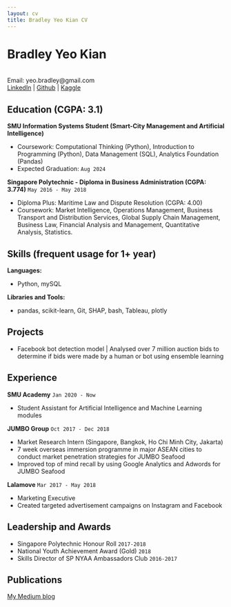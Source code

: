 ```yaml
---
layout: cv
title: Bradley Yeo Kian CV
---
```

# Bradley Yeo Kian

<br>
Email: yeo.bradley@gmail.com
<div id="webaddress">
<a href=https://www.linkedin.com/in/bradleyyeokian>LinkedIn</a>
| <a href="https://github.com/BradleyYeo">Github</a>
| <a href="https://www.kaggle.com/bradleyyeokian">Kaggle</a>
</div>

## Education (CGPA: 3.1)
**SMU Information Systems Student (Smart-City Management and Artificial Intelligence)**
- Coursework: Computational Thinking (Python), Introduction to Programming (Python), Data Management (SQL), Analytics Foundation (Pandas)
- Expected Graduation: `Aug 2024`
  </div>

**Singapore Polytechnic - Diploma in Business Administration (CGPA: 3.774)**
`May 2016 - May 2018`<br>
- Diploma Plus: Maritime Law and Dispute Resolution (CGPA: 4.00)
- Coursework:  Market Intelligence, Operations Management, Business Transport and Distribution Services, Global Supply Chain Management, Business Law, Financial Analysis and Management, Quantitative Analysis, Statistics.

## Skills (frequent usage for 1+ year)
**Languages:**  
- Python, mySQL
  </div>
**Libraries and Tools:**
- pandas, scikit-learn, Git, SHAP, bash, Tableau, plotly

## Projects

- Facebook bot detection model | Analysed over 7 million auction bids to determine if bids were made by a human or bot using ensemble learning

## Experience
**SMU Academy**
`Jan 2020 - Now`<br>
- Student Assistant for Artificial Intelligence and Machine Learning modules

**JUMBO Group**
`Oct 2017 - Dec 2018`<br>
- Market Research Intern (Singapore, Bangkok, Ho Chi Minh City, Jakarta) 
- 7 week overseas immersion programme in major ASEAN cities to conduct market penetration strategies for JUMBO Seafood
- Improved top of mind recall by using Google Analytics and Adwords for JUMBO Seafood

**Lalamove**
`Mar 2017 - May 2018`<br>
- Marketing Executive 
- Created targeted advertisement campaigns on Instagram and Facebook

## Leadership and Awards
- Singapore Polytechnic Honour Roll</div>
`2017-2018`<br>
- National Youth Achievement Award (Gold)</div>
`2018`<br>
- Skills Director of SP NYAA Ambassadors Club</div>
`2016-2017`<br>


## Publications
<a href=http://medium.com/@bradleyyeo>My Medium blog</a>

<!-- ### Footer

Last updated: Jan 2021 -->


